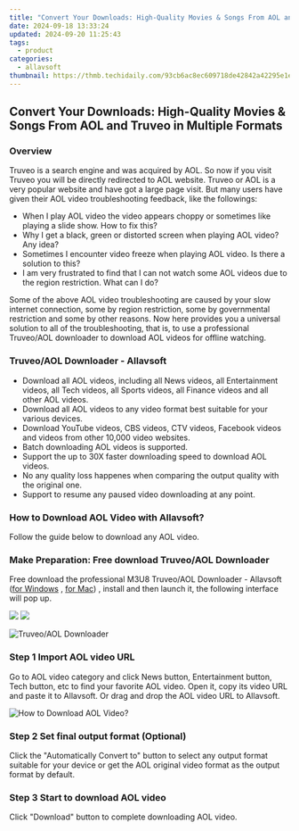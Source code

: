 ```yaml
---
title: "Convert Your Downloads: High-Quality Movies & Songs From AOL and Truveo in Multiple Formats"
date: 2024-09-18 13:33:24
updated: 2024-09-20 11:25:43
tags:
  - product
categories:
  - allavsoft
thumbnail: https://thmb.techidaily.com/93cb6ac8ec609718de42842a42295e1ee84908cc0c7f110fec233a618fce3348.jpg
---
```


## Convert Your Downloads: High-Quality Movies & Songs From AOL and Truveo in Multiple Formats

### Overview

Truveo is a search engine and was acquired by AOL. So now if you visit Truveo you will be directly redirected to AOL website. Truveo or AOL is a very popular website and have got a large page visit. But many users have given their AOL video troubleshooting feedback, like the followings:

* When I play AOL video the video appears choppy or sometimes like playing a slide show. How to fix this?
* Why I get a black, green or distorted screen when playing AOL video? Any idea?
* Sometimes I encounter video freeze when playing AOL video. Is there a solution to this?
* I am very frustrated to find that I can not watch some AOL videos due to the region restriction. What can I do?

Some of the above AOL video troubleshooting are caused by your slow internet connection, some by region restriction, some by governmental restriction and some by other reasons. Now here provides you a universal solution to all of the troubleshooting, that is, to use a professional Truveo/AOL downloader to download AOL videos for offline watching.

### Truveo/AOL Downloader - Allavsoft

* Download all AOL videos, including all News videos, all Entertainment videos, all Tech videos, all Sports videos, all Finance videos and all other AOL videos.
* Download all AOL videos to any video format best suitable for your various devices.
* Download YouTube videos, CBS videos, CTV videos, Facebook videos and videos from other 10,000 video websites.
* Batch downloading AOL videos is supported.
* Support the up to 30X faster downloading speed to download AOL videos.
* No any quality loss happenes when comparing the output quality with the original one.
* Support to resume any paused video downloading at any point.

### How to Download AOL Video with Allavsoft?

Follow the guide below to download any AOL video.

### Make Preparation: Free download Truveo/AOL Downloader

Free download the professional M3U8 Truveo/AOL Downloader - Allavsoft ([for Windows](https://tools.techidaily.com/allavsoft/products/) , [for Mac](https://tools.techidaily.com/allavsoft/products/)) , install and then launch it, the following interface will pop up.

[![](https://www.allavsoft.com/how-to/../images/how-to/free-download-win.jpg)](https://tools.techidaily.com/allavsoft/products/) [![](https://www.allavsoft.com/how-to/../images/how-to/free-download-mac.jpg)](https://tools.techidaily.com/allavsoft/products/)

![Truveo/AOL Downloader](https://www.allavsoft.com/how-to/../images/allavsoft/screen-shot-600.jpg)

### Step 1 Import AOL video URL

Go to AOL video category and click News button, Entertainment button, Tech button, etc to find your favorite AOL video. Open it, copy its video URL and paste it to Allavsoft. Or drag and drop the AOL video URL to Allavsoft.

![How to Download AOL Video?](https://www.allavsoft.com/how-to/../images/how-to/download-rtmp-video/download-rtmp-video.jpg)

### Step 2 Set final output format (Optional)

Click the "Automatically Convert to" button to select any output format suitable for your device or get the AOL original video format as the output format by default.

### Step 3 Start to download AOL video

Click "Download" button to complete downloading AOL video.

<ins class="adsbygoogle"
     style="display:block"
     data-ad-format="autorelaxed"
     data-ad-client="ca-pub-7571918770474297"
     data-ad-slot="1223367746"></ins>



<ins class="adsbygoogle"
     style="display:block"
     data-ad-client="ca-pub-7571918770474297"
     data-ad-slot="8358498916"
     data-ad-format="auto"
     data-full-width-responsive="true"></ins>
